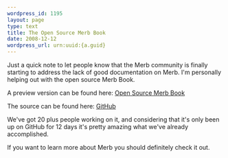 ```yaml
--- 
wordpress_id: 1195
layout: page
type: text
title: The Open Source Merb Book
date: 2008-12-12  
wordpress_url: urn:uuid:{a.guid}
---
```

<p>Just a quick note to let people know that the Merb community is finally starting to address the lack of good documentation on Merb. I'm personally helping out with the open source Merb Book.</p>

<p>A preview version can be found here: <a href="http://book.merbist.com/">Open Source Merb Book</a></p>

<p>The source can be found here: <a href="http://github.com/mattetti/merb-book/tree/master">GitHub</a></p>

<p>We've got 20 plus people working on it, and considering that it's only been up on GitHub for 12 days it's pretty amazing what we've already accomplished.</p>

<p>If you want to learn more about Merb you should definitely check it out.</p>

